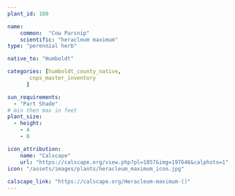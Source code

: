 ```yaml
---
plant_id: 180 

name: 
    common:  "Cow Parsnip" 
    scientific: "heracleum maximum"  
type: "perennial herb"

native_to: "Humboldt"

categories: [humboldt_county_native,
       cnps_master_inventory
      ]

sun_requirements:
  - "Part Shade"
# min then max in feet
plant_size:
  - height: 
    - 4 
    - 8

icon_attribution: 
    name: "Calscape"
    url: "https://calscape.org/view.php?pl=1857&img=197646&calphoto=1"
icon: "/assets/images/plants/heracleum_maximum_icon.jpg"
 
calscape_link: "https://calscape.org/Heracleum-maximum-()"
---
```








